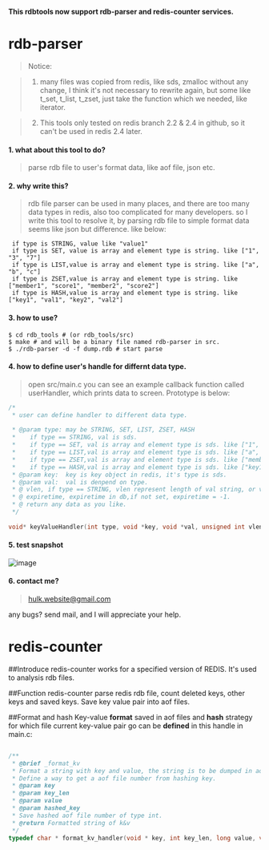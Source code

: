 **This rdbtools now support rdb-parser and redis-counter services.**

rdb-parser
=========

> Notice: 

>1. many files was copied from redis, like sds, zmalloc without any change, I think it's not necessary to rewrite again, but some like t_set, t_list, t_zset, just take the function which we needed, like iterator.

>2. This tools only tested on redis branch 2.2 & 2.4 in github, so it can't be used in redis 2.4 later.


#### 1. what about this tool to do? 

> parse rdb file to user's format data, like aof file, json etc.

#### 2. why write this?
> rdb file parser can be used in many places, and there are too many data types in redis, also too complicated for many developers. so I write this tool to resolve it, by parsing rdb file to simple format data seems like json but difference. like below:
```
 if type is STRING, value like "value1"
 if type is SET, value is array and element type is string. like ["1", "3", "7"]
 if type is LIST,value is array and element type is string. like ["a", "b", "c"]
 if type is ZSET,value is array and element type is string. like ["member1", "score1", "member2", "score2"]
 if type is HASH,value is array and element type is string. like ["key1", "val1", "key2", "val2"]
```

#### 3. how to use?
```shell
$ cd rdb_tools # (or rdb_tools/src)
$ make # and will be a binary file named rdb-parser in src.
$ ./rdb-parser -d -f dump.rdb # start parse
```

#### 4. how to define user's handle for differnt data type.
> open src/main.c you can see an example callback function called userHandler, which prints data to screen. Prototype is below:

```c
/*
 * user can define handler to different data type.
 
 * @param type: may be STRING, SET, LIST, ZSET, HASH 
 *    if type == STRING, val is sds.
 *    if type == SET, val is array and element type is sds. like ["1", "3", "7"]
 *    if type == LIST,val is array and element type is sds. like ["a", "b", "c"]
 *    if type == ZSET,val is array and element type is sds. like ["member1", "score1", "member2", "score2"]
 *    if type == HASH,val is array and element type is sds. like ["key1", "val1", "key2", "val2"]
 * @param key:  key is key object in redis, it's type is sds.
 * @param val:  val is denpend on type.
 * @ vlen, if type == STRING, vlen represent length of val string, or vlen is length of val array.
 * @ expiretime, expiretime in db,if not set, expiretime = -1.
 * @ return any data as you like.
 */
 
void* keyValueHandler(int type, void *key, void *val, unsigned int vlen, time_t expiretime);
```

#### 5. test snapshot
![image](https://github.com/git-hulk/rdbtools/blob/master/snapshot/rdb-tools.png)

#### 6. contact me?
> hulk.website@gmail.com

any bugs? send mail, and I will appreciate your help.

redis-counter
=============

##Introduce
redis-counter works for a specified version of REDIS. It's used to analysis rdb files.

##Function
redis-counter parse redis rdb file, count deleted keys, other keys and saved keys. Save key value pair into aof files.

##Format and hash
Key-value **format** saved in aof files and **hash** strategy for which file current key-value pair go can be **defined** in this handle in main.c:
    
```c

/**
 * @brief _format_kv
 * Format a string with key and value, the string is to be dumped in aof file.
 * Define a way to get a aof file number from hashing key.
 * @param key
 * @param key_len
 * @param value
 * @param hashed_key
 * Save hashed aof file number of type int.
 * @return Formatted string of k&v
 */
typedef char * format_kv_handler(void * key, int key_len, long value, void *hashed_key);

```
